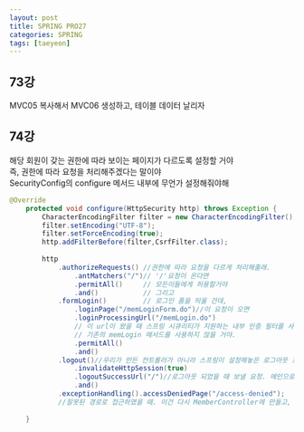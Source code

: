 ```yaml
---
layout: post
title: SPRING PRO27
categories: SPRING
tags: [taeyeon]
---
```


## 73강 

MVC05 복사해서 MVC06 생성하고, 테이블 데이터 날리자<br>

## 74강

해당 회원이 갖는 권한에 따라 보이는 페이지가 다르도록 설정할 거야<br>
즉, 권한에 따라 요청을 처리해주겠다는 말이야<br>
SecurityConfig의 configure 메서드 내부에 무언가 설정해줘야해<br>

```1=SecurityConfig.java
@Override
	protected void configure(HttpSecurity http) throws Exception {
		CharacterEncodingFilter filter = new CharacterEncodingFilter();
		filter.setEncoding("UTF-8");
		filter.setForceEncoding(true);
		http.addFilterBefore(filter,CsrfFilter.class);
		
		http
			.authorizeRequests() //권한에 따라 요청을 다르게 처리해줄래. 
				.antMatchers("/")// '/'요청이 온다면 
				.permitAll()     // 모든이들에게 허용할거야
				.and()           // 그리고 
			.formLogin() 		 // 로그인 폼을 띄울 건데,
				.loginPage("/memLoginForm.do")//이 요청이 오면 
				.loginProcessingUrl("/memLogin.do")
				// 이 url이 왔을 때 스프링 시큐리티가 지원하는 내부 인증 필터를 사용할거야
				// 기존의 memLogin 메서드를 사용하지 않을 거야.
				.permitAll()
				.and()
			.logout()//우리가 만든 컨트롤러가 아니라 스프링이 설정해놓은 로그아웃 프로세스를 밟을거야
				.invalidateHttpSession(true)
				.logoutSuccessUrl("/")//로그아웃 되었을 때 보낼 요청. 메인으로 보내겠다.
				.and()
			.exceptionHandling().accessDeniedPage("/access-denied");
			//잘못된 경로로 접근하였을 때. 이건 다시 MemberController에 만들고, jsp까지 만들어주자
			
	}
```
